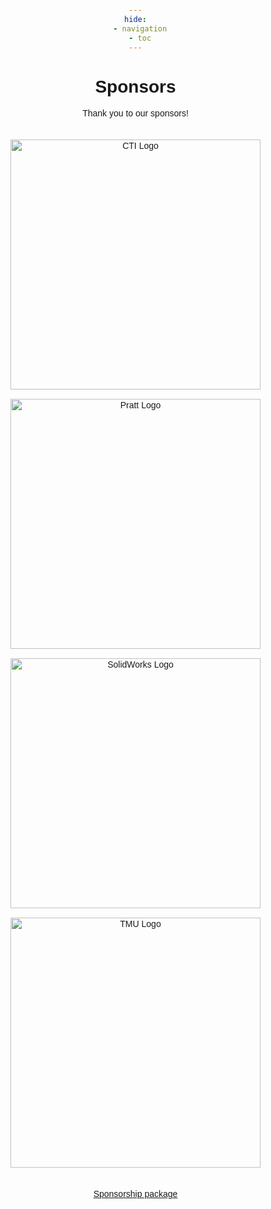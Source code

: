 ```yaml
---
hide:
  - navigation
  - toc
---
```


# Sponsors

Thank you to our sponsors!

<!DOCTYPE html>
<html lang="en">
<head>
    <meta charset="UTF-8">
    <meta name="viewport" content="width=device-width, initial-scale=1.0">
    <title>Sponsor Logos</title>
    <style>
        body {
            font-family: Arial, sans-serif;
            text-align: center;
            margin: 0;
            padding: 0;
        }
        .container {
            display: flex;
            flex-wrap: wrap;
            justify-content: center;
            gap: 15px;
            padding: 20px;
        }
        .logo {
            width: 400px;
            height: auto;
            transition: transform 0.3s;
        }
        .logo:hover {
            transform: scale(1.1);
        }
        .logo-wrapper {
            flex: 1 1 calc(50% - 40px);
            display: flex;
            justify-content: center;
            align-items: center;
        }
    </style>
</head>
<body>
    <div class="container">
        <div class="logo-wrapper">
            <a href="http://www.cesaronitech.com/" target="_blank">
                <img src="cti2.png" alt="CTI Logo" class="logo">
            </a>
        </div>
        <div class="logo-wrapper">
            <a href="https://www.prattwhitney.com/en" target="_blank">
                <img src="pratt.png" alt="Pratt Logo" class="logo">
            </a>
        </div>
        <div class="logo-wrapper">
            <a href="https://www.solidworks.com/" target="_blank">
                <img src="solidworks.png" alt="SolidWorks Logo" class="logo">
            </a>
        </div>
        <div class="logo-wrapper">
            <a href="https://www.torontomu.ca/" target="_blank">
                <img src="tmu.png" alt="TMU Logo" class="logo">
            </a>
        </div>
    </div>
</body>
</html>

[Sponsorship package](sponsors/package.pdf) 
